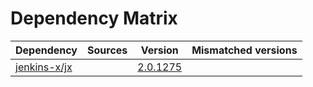 # Dependency Matrix

Dependency | Sources | Version | Mismatched versions
---------- | ------- | ------- | -------------------
[jenkins-x/jx](https://github.com/jenkins-x/jx.git) |  | [2.0.1275](https://github.com/jenkins-x/jx/releases/tag/v2.0.1275) | 
